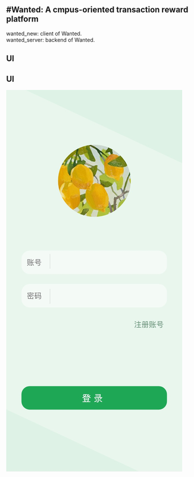 #Wanted: A cmpus-oriented transaction reward platform
----------------------------------------------
wanted_new: client of Wanted.<br/>
wanted_server: backend of Wanted.<br/>
## UI
## UI
![HomePage](https://github.com/kawaiwu2001/Wanted/blob/master/IMG/IMG_3294.JPG?raw=true)
